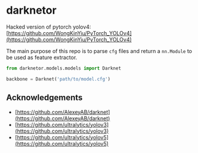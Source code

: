 # darknetor

Hacked version of pytorch yolov4: [https://github.com/WongKinYiu/PyTorch_YOLOv4](https://github.com/WongKinYiu/PyTorch_YOLOv4)

The main purpose of this repo is to parse `cfg` files and return a `nn.Module` to be used as feature extractor.

```python
from darknetor.models.models import Darknet

backbone = Darknet('path/to/model.cfg')
```

## Acknowledgements

* [https://github.com/AlexeyAB/darknet](https://github.com/AlexeyAB/darknet)
* [https://github.com/ultralytics/yolov3](https://github.com/ultralytics/yolov3)
* [https://github.com/ultralytics/yolov5](https://github.com/ultralytics/yolov5)
